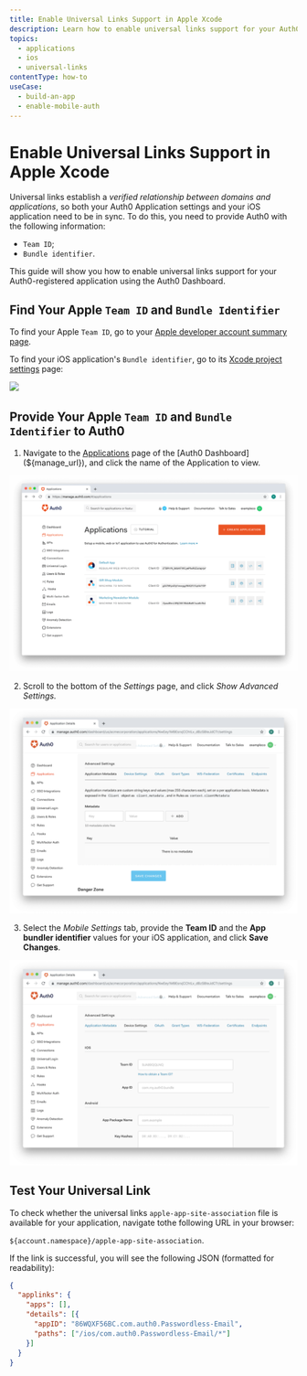 ```yaml
---
title: Enable Universal Links Support in Apple Xcode
description: Learn how to enable universal links support for your Auth0 app in Apple Xcode.
topics:
  - applications
  - ios
  - universal-links
contentType: how-to
useCase:
  - build-an-app
  - enable-mobile-auth
---
```

# Enable Universal Links Support in Apple Xcode

Universal links establish a *verified relationship between domains and applications*, so both your Auth0 Application settings and your iOS application need to be in sync. To do this, you need to provide Auth0 with the following information:

* `Team ID`;
* `Bundle identifier`.

This guide will show you how to enable universal links support for your Auth0-registered application using the Auth0 Dashboard.

## Find Your Apple `Team ID` and `Bundle Identifier`

To find your Apple `Team ID`, go to your [Apple developer account summary page](https://developer.apple.com/membercenter/index.action#accountSummary).

To find your iOS application's `Bundle identifier`, go to its [Xcode project settings](https://developer.apple.com/library/content/documentation/IDEs/Conceptual/AppDistributionGuide/ConfiguringYourApp/ConfiguringYourApp.html) page:

![](/media/articles/applications/bundle-id.png)

## Provide Your Apple `Team ID` and `Bundle Identifier` to Auth0

1. Navigate to the [Applications](${manage_url}/#/clients) page of the [Auth0 Dashboard](${manage_url}), and click the name of the Application to view.

![View Applications](/media/articles/dashboard/guides/app-list.png)

2. Scroll to the bottom of the *Settings* page, and click *Show Advanced Settings.*

![Show Advanced Settings](/media/articles/applications/advanced-settings.png)

3. Select the *Mobile Settings* tab, provide the **Team ID** and the **App bundler identifier** values for your iOS application, and click **Save Changes**.

![](/media/articles/applications/mobile-settings.png)

## Test Your Universal Link

To check whether the universal links `apple-app-site-association` file is available for your application, navigate tothe following URL in your browser:

`${account.namespace}/apple-app-site-association`.

If the link is successful, you will see the following JSON (formatted for readability):

```json
{
  "applinks": {
    "apps": [],
    "details": [{
      "appID": "86WQXF56BC.com.auth0.Passwordless-Email",
      "paths": ["/ios/com.auth0.Passwordless-Email/*"]
    }]
  }
}
```